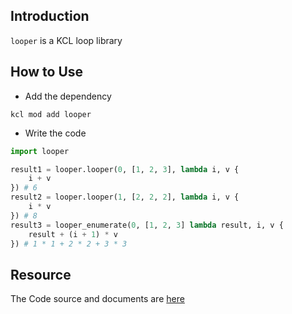 ## Introduction

`looper` is a KCL loop library

## How to Use

+ Add the dependency

```shell
kcl mod add looper
```

+ Write the code

```python
import looper

result1 = looper.looper(0, [1, 2, 3], lambda i, v {
    i + v
}) # 6
result2 = looper.looper(1, [2, 2, 2], lambda i, v {
    i * v
}) # 8
result3 = looper_enumerate(0, [1, 2, 3] lambda result, i, v {
    result + (i + 1) * v
}) # 1 * 1 + 2 * 2 + 3 * 3
```

## Resource

The Code source and documents are [here](https://github.com/kcl-lang/modules/tree/main/looper)
